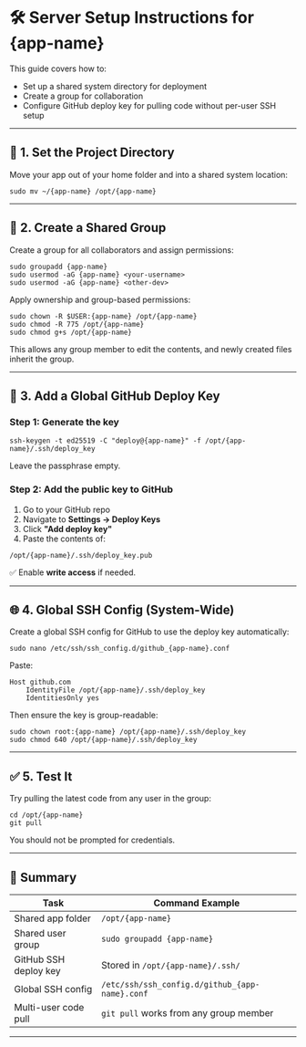 # 🛠️ Server Setup Instructions for {app-name}

This guide covers how to:
- Set up a shared system directory for deployment
- Create a group for collaboration
- Configure GitHub deploy key for pulling code without per-user SSH setup

---

## 📁 1. Set the Project Directory

Move your app out of your home folder and into a shared system location:

```shell
sudo mv ~/{app-name} /opt/{app-name}
```

---

## 👥 2. Create a Shared Group

Create a group for all collaborators and assign permissions:

```shell
sudo groupadd {app-name}
sudo usermod -aG {app-name} <your-username>
sudo usermod -aG {app-name} <other-dev>
```

Apply ownership and group-based permissions:

```shell
sudo chown -R $USER:{app-name} /opt/{app-name}
sudo chmod -R 775 /opt/{app-name}
sudo chmod g+s /opt/{app-name}
```

This allows any group member to edit the contents, and newly created files inherit the group.

---

## 🔐 3. Add a Global GitHub Deploy Key

### Step 1: Generate the key

```shell
ssh-keygen -t ed25519 -C "deploy@{app-name}" -f /opt/{app-name}/.ssh/deploy_key
```

Leave the passphrase empty.

### Step 2: Add the public key to GitHub

1. Go to your GitHub repo  
2. Navigate to **Settings → Deploy Keys**  
3. Click **"Add deploy key"**  
4. Paste the contents of:

```shell
/opt/{app-name}/.ssh/deploy_key.pub
```

✅ Enable **write access** if needed.

---

## 🌐 4. Global SSH Config (System-Wide)

Create a global SSH config for GitHub to use the deploy key automatically:

```shell
sudo nano /etc/ssh/ssh_config.d/github_{app-name}.conf
```

Paste:

```
Host github.com
    IdentityFile /opt/{app-name}/.ssh/deploy_key
    IdentitiesOnly yes
```

Then ensure the key is group-readable:

```shell
sudo chown root:{app-name} /opt/{app-name}/.ssh/deploy_key
sudo chmod 640 /opt/{app-name}/.ssh/deploy_key
```

---

## ✅ 5. Test It

Try pulling the latest code from any user in the group:

```shell
cd /opt/{app-name}
git pull
```

You should not be prompted for credentials.

---

## 🎯 Summary

| Task                          | Command Example                           |
|-------------------------------|--------------------------------------------|
| Shared app folder             | `/opt/{app-name}`                         |
| Shared user group             | `sudo groupadd {app-name}`               |
| GitHub SSH deploy key         | Stored in `/opt/{app-name}/.ssh/`        |
| Global SSH config             | `/etc/ssh/ssh_config.d/github_{app-name}.conf` |
| Multi-user code pull          | `git pull` works from any group member   |

---

